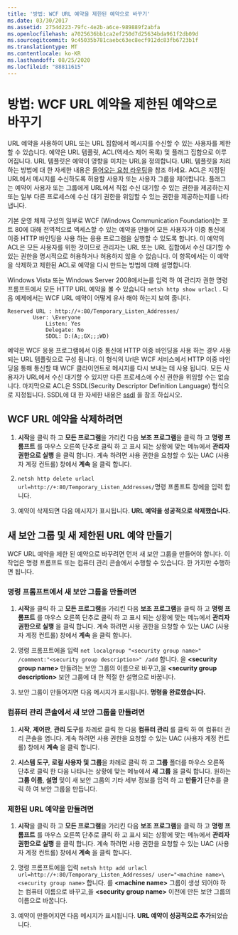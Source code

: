 ```yaml
---
title: '방법: WCF URL 예약을 제한된 예약으로 바꾸기'
ms.date: 03/30/2017
ms.assetid: 2754d223-79fc-4e2b-a6ce-989889f2abfa
ms.openlocfilehash: a7025636bb1ca2ef250d7d25634bda961f2db09d
ms.sourcegitcommit: 9c45035b781caebc63ec8ecf912dc83fb6723b1f
ms.translationtype: MT
ms.contentlocale: ko-KR
ms.lasthandoff: 08/25/2020
ms.locfileid: "88811615"
---
```

# <a name="how-to-replace-the-wcf-url-reservation-with-a-restricted-reservation"></a>방법: WCF URL 예약을 제한된 예약으로 바꾸기

URL 예약을 사용하여 URL 또는 URL 집합에서 메시지를 수신할 수 있는 사용자를 제한할 수 있습니다. 예약은 URL 템플릿, ACL(액세스 제어 목록) 및 플래그 집합으로 이루어집니다. URL 템플릿은 예약이 영향을 미치는 URL을 정의합니다. URL 템플릿을 처리 하는 방법에 대 한 자세한 내용은 [들어오는 요청 라우팅](/windows/win32/http/routing-incoming-requests)을 참조 하세요. ACL은 지정된 URL에서 메시지를 수신하도록 허용할 사용자 또는 사용자 그룹을 제어합니다. 플래그는 예약이 사용자 또는 그룹에게 URL에서 직접 수신 대기할 수 있는 권한을 제공하는지 또는 일부 다른 프로세스에 수신 대기 권한을 위임할 수 있는 권한을 제공하는지를 나타냅니다.  
  
 기본 운영 체제 구성의 일부로 WCF (Windows Communication Foundation)는 포트 80에 대해 전역적으로 액세스할 수 있는 예약을 만들어 모든 사용자가 이중 통신에 이중 HTTP 바인딩을 사용 하는 응용 프로그램을 실행할 수 있도록 합니다. 이 예약의 ACL은 모든 사용자를 위한 것이므로 관리자는 URL 또는 URL 집합에서 수신 대기할 수 있는 권한을 명시적으로 허용하거나 허용하지 않을 수 없습니다. 이 항목에서는 이 예약을 삭제하고 제한된 ACL로 예약을 다시 만드는 방법에 대해 설명합니다.  
  
Windows Vista 또는 Windows Server 2008에서는를 입력 하 여 관리자 권한 명령 프롬프트에서 모든 HTTP URL 예약을 볼 수 있습니다 `netsh http show urlacl` . 다음 예제에서는 WCF URL 예약이 어떻게 유사 해야 하는지 보여 줍니다.

```output
Reserved URL : http://+:80/Temporary_Listen_Addresses/  
        User: \Everyone  
            Listen: Yes  
            Delegate: No  
            SDDL: D:(A;;GX;;;WD)  
```

 예약은 WCF 응용 프로그램에서 이중 통신에 HTTP 이중 바인딩을 사용 하는 경우 사용 되는 URL 템플릿으로 구성 됩니다. 이 형식의 Url은 WCF 서비스에서 HTTP 이중 바인딩을 통해 통신할 때 WCF 클라이언트로 메시지를 다시 보내는 데 사용 됩니다. 모든 사용자가 URL에서 수신 대기할 수 있지만 다른 프로세스에 수신 권한을 위임할 수는 없습니다. 마지막으로 ACL은 SSDL(Security Descriptor Definition Language) 형식으로 지정됩니다. SSDL에 대 한 자세한 내용은 [ssdl](/windows/win32/secauthz/security-descriptor-definition-language) 을 참조 하십시오.  
  
## <a name="to-delete-the-wcf-url-reservation"></a>WCF URL 예약을 삭제하려면  
  
1. **시작**을 클릭 하 고 **모든 프로그램**을 가리킨 다음 **보조 프로그램**을 클릭 하 고 **명령 프롬프트** 를 마우스 오른쪽 단추로 클릭 하 고 표시 되는 상황에 맞는 메뉴에서 **관리자 권한으로 실행** 을 클릭 합니다. 계속 하려면 사용 권한을 요청할 수 있는 UAC (사용자 계정 컨트롤) 창에서 **계속** 을 클릭 합니다.  
  
2. `netsh http delete urlacl url=http://+:80/Temporary_Listen_Addresses/`명령 프롬프트 창에을 입력 합니다.  
  
3. 예약이 삭제되면 다음 메시지가 표시됩니다. **URL 예약을 성공적으로 삭제했습니다.**  
  
## <a name="creating-a-new-security-group-and-new-restricted-url-reservation"></a>새 보안 그룹 및 새 제한된 URL 예약 만들기  
 WCF URL 예약을 제한 된 예약으로 바꾸려면 먼저 새 보안 그룹을 만들어야 합니다. 이 작업은 명령 프롬프트 또는 컴퓨터 관리 콘솔에서 수행할 수 있습니다. 한 가지만 수행하면 됩니다.  
  
### <a name="to-create-a-new-security-group-from-a-command-prompt"></a>명령 프롬프트에서 새 보안 그룹을 만들려면  
  
1. **시작**을 클릭 하 고 **모든 프로그램**을 가리킨 다음 **보조 프로그램**을 클릭 하 고 **명령 프롬프트** 를 마우스 오른쪽 단추로 클릭 하 고 표시 되는 상황에 맞는 메뉴에서 **관리자 권한으로 실행** 을 클릭 합니다. 계속 하려면 사용 권한을 요청할 수 있는 UAC (사용자 계정 컨트롤) 창에서 **계속** 을 클릭 합니다.  
  
2. 명령 프롬프트에을 입력 `net localgroup "<security group name>" /comment:"<security group description>" /add` 합니다. 을 **\<security group name>** 만들려는 보안 그룹의 이름으로 바꾸고,을 **\<security group description>** 보안 그룹에 대 한 적절 한 설명으로 바꿉니다.  
  
3. 보안 그룹이 만들어지면 다음 메시지가 표시됩니다. **명령을 완료했습니다.**  
  
### <a name="to-create-a-new-security-group-from-the-computer-management-console"></a>컴퓨터 관리 콘솔에서 새 보안 그룹을 만들려면  
  
1. **시작**, **제어판**, **관리 도구**를 차례로 클릭 한 다음 **컴퓨터 관리** 를 클릭 하 여 컴퓨터 관리 콘솔을 엽니다. 계속 하려면 사용 권한을 요청할 수 있는 UAC (사용자 계정 컨트롤) 창에서 **계속** 을 클릭 합니다.  
  
2. **시스템 도구**, **로컬 사용자 및 그룹**을 차례로 클릭 하 고 **그룹** 폴더를 마우스 오른쪽 단추로 클릭 한 다음 나타나는 상황에 맞는 메뉴에서 **새 그룹** 을 클릭 합니다. 원하는 **그룹 이름**, **설명** 및이 새 보안 그룹의 기타 세부 정보를 입력 하 고 **만들기** 단추를 클릭 하 여 보안 그룹을 만듭니다.  
  
### <a name="to-create-the-restricted-url-reservation"></a>제한된 URL 예약을 만들려면  
  
1. **시작**을 클릭 하 고 **모든 프로그램**을 가리킨 다음 **보조 프로그램**을 클릭 하 고 **명령 프롬프트** 를 마우스 오른쪽 단추로 클릭 하 고 표시 되는 상황에 맞는 메뉴에서 **관리자 권한으로 실행** 을 클릭 합니다. 계속 하려면 사용 권한을 요청할 수 있는 UAC (사용자 계정 컨트롤) 창에서 **계속** 을 클릭 합니다.  
  
2. 명령 프롬프트에을 입력 `netsh http add urlacl url=http://+:80/Temporary_Listen_Addresses/ user="<machine name>\<security group name>` 합니다. 를 **\<machine name>** 그룹이 생성 되어야 하는 컴퓨터 이름으로 바꾸고,을 **\<security group name>** 이전에 만든 보안 그룹의 이름으로 바꿉니다.  
  
3. 예약이 만들어지면 다음 메시지가 표시됩니다. **URL 예약이 성공적으로 추가**되었습니다.

